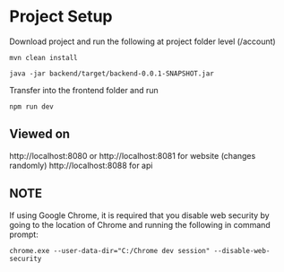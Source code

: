 # Project Setup
Download project and run the following at project folder level (/account)
```
mvn clean install
```
```
java -jar backend/target/backend-0.0.1-SNAPSHOT.jar
```

Transfer into the frontend folder and run
```
npm run dev
```

## Viewed on
http://localhost:8080 or http://localhost:8081 for website (changes randomly)
http://localhost:8088 for api


## NOTE
If using Google Chrome, it is required that you disable web security by going to the location of Chrome and running the following in command prompt:
```
chrome.exe --user-data-dir="C:/Chrome dev session" --disable-web-security
```
